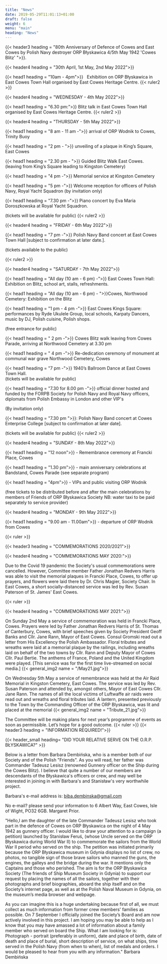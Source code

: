 ```yaml
---
title: "News"
date: 2019-05-29T11:01:13+01:00
draft: false
weight: 6
menu: "main"
heading: "News"
---
```


{{< header3 heading = "80th Anniversary of Defence of Cowes and East Cowes by Polish Navy destroyer ORP Błyskawica 4/5th May 1942 'Cowes Blitz' ">}}. 



{{< header4 heading = "30th April, 1st May, 2nd May 2022">}}

{{< head1 heading =  "10am - 4pm">}}  &nbsp; Exhibition on ORP Błyskawica in East Cowes Town Hall organised by East Cowes Heritage Centre. 
{{< ruler2 >}}

{{< header4 heading = "WEDNESDAY - 4th May 2022">}}

{{< head1 heading =  "6.30 pm:">}} Blitz talk in East Cowes Town Hall organised by East Cowes Heritage Centre. 
{{< ruler2 >}}

{{< header4 heading = "THURSDAY - 5th May 2022">}}

{{< head1 heading =  "8 am - 11 am -">}} arrival of ORP Wodnik to Cowes, Trinity Buoy

{{< head1 heading =  "2 pm - ">}} unveiling of a plaque in King’s Square, East Cowes

{{< head1 heading =  "2.30 pm - ">}}  Guided Blitz Walk East Cowes.  
(leaving from King’s Square leading to Kingston Cemetery)

{{< head1 heading =  "4 pm -">}}  Memorial service at Kingston Cemetery

{{< head1 heading =  "5 pm -">}}  Welcome reception for officers of Polish Navy, Royal Yacht Squadron
(by invitation only)

{{< head1 heading =  "7.30 pm -">}} Piano concert by Eva Maria Doroszkowska at Royal Yacht Squadron. 

(tickets will be available for public)
{{< ruler2 >}}

{{< header4 heading = "FRIDAY - 6th May 2022">}}

{{< head1 heading =  "7 pm -">}} Polish Navy Band concert at East Cowes Town Hall
[subject to confirmation at later date.]. 

(tickets available to the public)

{{< ruler2 >}}

{{< header4 heading = "SATURDAY - 7th May 2022">}}

{{< head1 heading =  "All day (10 am - 6 pm) -">}}
East Cowes Town Hall: Exhibition on Blitz, school art, stalls, refreshments.

{{< head1 heading =  "All day (10 am - 6 pm) - ">}}Cowes, Northwood Cemetery: Exhibition on the Blitz

{{< head1 heading =  "1 pm - 4 pm -">}} East Cowes Kings Square:  
performances by Ryde Ukulele Group, local schools, Karpaty Dancers,
music by DJ,
Polish cuisine, Polish shops. 

(free entrance for public)

{{< head1 heading =  " 2 pm -">}}  Cowes Blitz walk leaving from Cowes Parade,
arriving at Northwood Cemetery at 3.30 pm

{{< head1 heading =  " 4 pm -">}} Re-dedication ceremony of monument at communal war grave
Northwood Cemetery, Cowes

{{< head1 heading =  "7 pm -">}}  1940’s Ballroom Dance at East Cowes Town Hall. <br/>
(tickets will be available for public)

{{< head1 heading =  "7.30 for 8.00 pm  -">}} official dinner hosted and funded by the FORPB Society
for Polish Navy and Royal Navy officers,
diplomats from Polish Embassy in London and other VIP's  

(By invitation only)

{{< head1 heading =  "7.30 pm ">}}:  Polish Navy Band concert at Cowes Enterprise College
[subject to confirmation at later date]. 

(tickets will be available for public)
{{< ruler2 >}}

{{< header4 heading = "SUNDAY - 8th May 2022">}}

{{< head1 heading =  "12 noon">}} - Remembrance ceremony at Francki Place, Cowes

{{< head1 heading =  "1.30 pm">}} - main anniversary celebrations at Bandstand, Cowes Parade
(see separate program)

{{< head1 heading = "4pm">}} - VIPs and public visiting ORP Wodnik


(free tickets to be distributed before and after the main celebrations
by members of Friends of ORP Błyskawica Society
NB: water taxi to be paid separately to service provider)

{{< header4 heading = "MONDAY - 9th May 2022">}}

{{< head1 heading =  "9.00 am - 11.00am">}} - departure of ORP Wodnik from Cowes

{{< ruler >}}

{{< header3 heading = "COMMEMORATIONS 2020/2021">}}

{{< header4 heading = "COMMEMORATIONS MAY 2020:">}}

Due to the Covid 19 pandemic the Society's
usual commemorations were cancelled.
However, Committee member Father Jonathan
Redvers Harris was able to visit the memorial
plaques in Francki Place, Cowes, to offer up
prayers, and flowers were laid there by Dr.
Chris Magier, Society Chair.
In East Cowes, a short socially-distanced
service was led by Rev. Susan Paterson of St.
James' East Cowes.


{{< ruler >}}


{{< header4 heading = "COMMEMORATIONS MAY 2021:">}}

On Sunday 2nd May a service of
commemoration was held in Francki Place,
Cowes. Prayers were led by Father Jonathan
Redvers Harris of St. Thomas of Canterbury, Cowes, with brief speeches
given by Society President Geoff Banks and Cllr. Jane Rann, Mayor of
East Cowes. Consul Gromski read out a letter from His Excellency the
Polish Ambassador. Floral tributes and wreaths were laid at a memorial
plaque by the railings, including wreaths laid on behalf of the two towns
by Cllr. Rann and Deputy Mayor of Cowes Cllr. Paul Bertie. The anthems
of France, Poland and the United Kingdom were played. [This service
was for the first time live-streamed on social media.]
{{< general_img2 name = "/May21.jpg">}}

On Wednesday 5th May a service
of remembrance was held at the
Air Raid Memorial in Kingston
Cemetery, East Cowes. The
service was led by Rev. Susan
Paterson and attended by,
amongst others, Mayor of East
Cowes Cllr. Jane Rann. The
names of all the local victims of
Luftwaffe air raids were read out
and wreaths and floral tributes
laid. A lantern, presented
previously to the Town by the
Commanding Officer of the ORP
Blyskawica, was lit and placed at the memorial
{{< general_img2 name = "Tribute_21.jpg">}}


The Committee will be making plans for next year’s programme of events as soon as permissible. Let’s hope for a good outcome.
{{< ruler >}}
{{< header3 heading = "INFORMATION REQUIRED!">}}

 {{< header_small heading= "DID YOUR RELATIVE SERVE ON THE O.R.P. BŁYSKAWICA?" >}}

Below is a letter from Barbara Dembińska, who is a member both of our Society and of the Polish "Friends". As you will read, her father was Commander Tadeusz Lesisz (renowned Gunnery officer on the Ship during the Cowes Blitz). I believe that quite a number of our members are descendants of the Błyskawica's officers or crew, and may well be interested in joining in with Barbara's and Stanisław's very worthwhile project.

Barbara's e-mail address is: biba.dembinska@gmail.com

No e-mail? please send your information to 6 Albert Way, East
Cowes, Isle of Wight, PO32 6GB. Margaret Prior.

 "Hello,I am the daughter of the late Commander Tadeusz Lesisz who took part in the defence of Cowes on ORP Błyskawica on the night of 4 May 1942 as gunnery officer.
I would like to draw your attention to a campaign (a petition) launched by Stanisław Feruś, (whose Uncle served on the ORP Błyskawica during World War II) to commemorate the sailors from the World War II period who served on the ship.
The petition was initiated primarily because the ORP Błyskawica museum in Gdynia displays no list of crew, no photos, no tangible sign of those brave sailors who manned the guns, the engines, the galleys and the bridge during the war. It mentions only the Captains and those who perished.
The aim is for the ORP Błyskawica Society (The friends of Ship Museum Society in Gdynia) to support our request by placing the names of all the sailors, together with their photographs and brief biographies, aboard the ship itself and on the Society’s internet page, as well as at the Polish Naval Museum in Gdynia, on the museum’s media browser and webpage.
 
 As you can imagine this is a huge undertaking because first of all, we must collect as much information from former crew members' families as possible.
On 7 September I officially joined the Society’s Board and am now actively involved in this project.
I am hoping you may be able to help as I know that you may have amassed a lot of information about a family member who served on board the Ship. What I am looking for is:
Photograph - portrait (preferably in uniform), date and place of birth, date of death and place of burial, short description of service, on what ships, time served in the Polish Navy (from when to when), list of medals and orders.
I would be pleased to hear from you with any information." Barbara Dembińska
